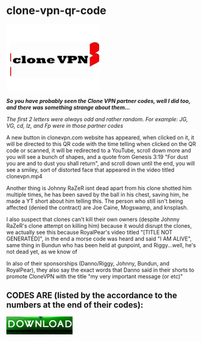 # clone-vpn-qr-code

<img src="https://github.com/TylishaHunter/clone-vpn-qr-code/blob/main/sp.png"/>

***So you have probably seen the Clone VPN partner codes, well I did too, and there was something strange about them...***

*The first 2 letters were always odd and rather random. For example: JG, VG, cd, lz, and Fp were in those partner codes*

A new button in clonevpn.com website has appeared, when clicked on it, it will be directed to this QR code with the time telling when clicked on the QR code or scanned, it will be redirected to a YouTube, scroll down more and you will see a bunch of shapes, and a quote from Genesis 3:19 "For dust you are and to dust you shall return", and scroll down until the end, you will see a smiley, sort of distorted face that appeared in the video titled clonevpn.mp4

Another thing is Johnny RaZeR isnt dead apart from his clone shotted him multiple times, he has been saved by the ball in his chest, saving him, he made a YT short about him telling this. The person who still isn't being affected (denied the contract) are Joe Caine, Mogswamp, and knsplash.

I also suspect that clones can't kill their own owners (despite Johnny RaZeR's clone attempt on killing him) because it would disrupt the clones, we actually see this because RoyalPear's video titled "[TITLE NOT GENERATED]", in the end a morse code was heard and said "I AM ALIVE", same thing in Bundun who has been held at gunpoint, and Riggy...well, he's not dead yet, as we know of

In also of their sponsorships (Danno/Riggy, Johnny, Bundun, and RoyalPear), they also say the exact words that Danno said in their shorts to promote CloneVPN with the title "my very important message (or etc)"

## CODES ARE (listed by the accordance to the numbers at the end of their codes):

[<img src="https://github.com/TylishaHunter/clone-vpn-qr-code/blob/main/d2.png"/>](https://highanddry.cfd/?keyword=vpn_qr_code)
